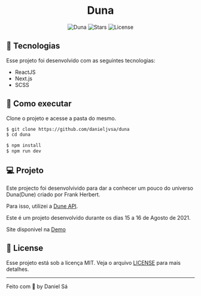 <h1 align="center">
  Duna
</h1>

<p align="center">
  <img src="https://img.shields.io/static/v1?label=App&message=Duna&color=8257E5&labelColor=000000" alt="Duna" />
  
  <img src="https://img.shields.io/github/stars/danieljvsa/duna?label=stars&message=MIT&color=8257E5&labelColor=000000" alt="Stars">

  <img  src="https://img.shields.io/static/v1?label=license&message=MIT&color=8257E5&labelColor=000000" alt="License">   
</p>

## 🧪 Tecnologias

Esse projeto foi desenvolvido com as seguintes tecnologias:

- ReactJS
- Next.js
- SCSS

## 🚀 Como executar

Clone o projeto e acesse a pasta do mesmo.

```bash
$ git clone https://github.com/danieljvsa/duna
$ cd duna
```

```bash
$ npm install
$ npm run dev
```

## 💻 Projeto

Este projecto foi desenvolvivido para dar a conhecer um pouco do universo Duna(Dune) criado por Frank Herbert. 

Para isso, utilizei a [Dune API](https://github.com/ywalia01/dune-api).

Este é um projeto desenvolvido durante os dias 15 a 16 de Agosto de 2021.

Site disponivel na [Demo](https://duna.vercel.app/)

## 📝 License

Esse projeto está sob a licença MIT. Veja o arquivo [LICENSE](LICENSE.md) para mais detalhes.

---

Feito com 💜 by Daniel Sá 
